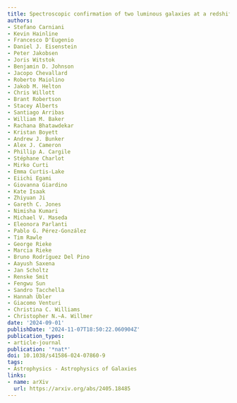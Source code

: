```yaml
---
title: Spectroscopic confirmation of two luminous galaxies at a redshift of 14
authors:
- Stefano Carniani
- Kevin Hainline
- Francesco D'Eugenio
- Daniel J. Eisenstein
- Peter Jakobsen
- Joris Witstok
- Benjamin D. Johnson
- Jacopo Chevallard
- Roberto Maiolino
- Jakob M. Helton
- Chris Willott
- Brant Robertson
- Stacey Alberts
- Santiago Arribas
- William M. Baker
- Rachana Bhatawdekar
- Kristan Boyett
- Andrew J. Bunker
- Alex J. Cameron
- Phillip A. Cargile
- Stéphane Charlot
- Mirko Curti
- Emma Curtis-Lake
- Eiichi Egami
- Giovanna Giardino
- Kate Isaak
- Zhiyuan Ji
- Gareth C. Jones
- Nimisha Kumari
- Michael V. Maseda
- Eleonora Parlanti
- Pablo G. Pérez-González
- Tim Rawle
- George Rieke
- Marcia Rieke
- Bruno Rodrı́guez Del Pino
- Aayush Saxena
- Jan Scholtz
- Renske Smit
- Fengwu Sun
- Sandro Tacchella
- Hannah Übler
- Giacomo Venturi
- Christina C. Williams
- Christopher N.~A. Willmer
date: '2024-09-01'
publishDate: '2024-11-07T18:50:22.060904Z'
publication_types:
- article-journal
publication: '*nat*'
doi: 10.1038/s41586-024-07860-9
tags:
- Astrophysics - Astrophysics of Galaxies
links:
- name: arXiv
  url: https://arxiv.org/abs/2405.18485
---
```

